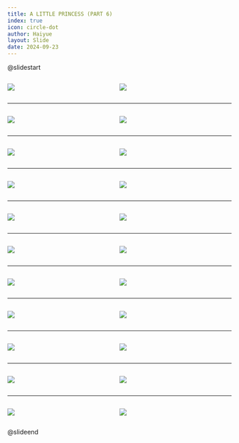 ```yaml
---
title: A LITTLE PRINCESS (PART 6)
index: true
icon: circle-dot
author: Haiyue
layout: Slide
date: 2024-09-23
---
```

 
@slidestart

<div style="display:flex">
<div style="flex:1">

![](/reading/english/Level-X/A%20LITTLE%20PRINCESS%20(PART%206)/001.webp)
</div>
<div style="flex:1">

![](/reading/english/Level-X/A%20LITTLE%20PRINCESS%20(PART%206)/002.webp)
</div>
</div>

---

<div style="display:flex">
<div style="flex:1">

![](/reading/english/Level-X/A%20LITTLE%20PRINCESS%20(PART%206)/003.webp)
</div>
<div style="flex:1">

![](/reading/english/Level-X/A%20LITTLE%20PRINCESS%20(PART%206)/004.webp)
</div>
</div>

---

<div style="display:flex">
<div style="flex:1">

![](/reading/english/Level-X/A%20LITTLE%20PRINCESS%20(PART%206)/005.webp)
</div>
<div style="flex:1">

![](/reading/english/Level-X/A%20LITTLE%20PRINCESS%20(PART%206)/006.webp)
</div>
</div>

---

<div style="display:flex">
<div style="flex:1">

![](/reading/english/Level-X/A%20LITTLE%20PRINCESS%20(PART%206)/007.webp)
</div>
<div style="flex:1">

![](/reading/english/Level-X/A%20LITTLE%20PRINCESS%20(PART%206)/008.webp)
</div>
</div>

---

<div style="display:flex">
<div style="flex:1">

![](/reading/english/Level-X/A%20LITTLE%20PRINCESS%20(PART%206)/009.webp)
</div>
<div style="flex:1">

![](/reading/english/Level-X/A%20LITTLE%20PRINCESS%20(PART%206)/010.webp)
</div>
</div>

---

<div style="display:flex">
<div style="flex:1">

![](/reading/english/Level-X/A%20LITTLE%20PRINCESS%20(PART%206)/011.webp)
</div>
<div style="flex:1">

![](/reading/english/Level-X/A%20LITTLE%20PRINCESS%20(PART%206)/012.webp)
</div>
</div>

---

<div style="display:flex">
<div style="flex:1">

![](/reading/english/Level-X/A%20LITTLE%20PRINCESS%20(PART%206)/013.webp)
</div>
<div style="flex:1">

![](/reading/english/Level-X/A%20LITTLE%20PRINCESS%20(PART%206)/014.webp)
</div>
</div>

---

<div style="display:flex">
<div style="flex:1">

![](/reading/english/Level-X/A%20LITTLE%20PRINCESS%20(PART%206)/015.webp)
</div>
<div style="flex:1">

![](/reading/english/Level-X/A%20LITTLE%20PRINCESS%20(PART%206)/016.webp)
</div>
</div>

---

<div style="display:flex">
<div style="flex:1">

![](/reading/english/Level-X/A%20LITTLE%20PRINCESS%20(PART%206)/017.webp)
</div>
<div style="flex:1">

![](/reading/english/Level-X/A%20LITTLE%20PRINCESS%20(PART%206)/018.webp)
</div>
</div>

---

<div style="display:flex">
<div style="flex:1">

![](/reading/english/Level-X/A%20LITTLE%20PRINCESS%20(PART%206)/019.webp)
</div>
<div style="flex:1">

![](/reading/english/Level-X/A%20LITTLE%20PRINCESS%20(PART%206)/020.webp)
</div>
</div>

---

<div style="display:flex">
<div style="flex:1">

![](/reading/english/Level-X/A%20LITTLE%20PRINCESS%20(PART%206)/021.webp)
</div>
<div style="flex:1">

![](/reading/english/Level-X/A%20LITTLE%20PRINCESS%20(PART%206)/022.webp)
</div>
</div>

@slideend